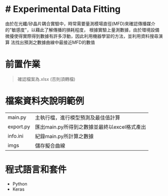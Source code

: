 <h1> # Experimental Data Fitting </h1>
  
由於在光纖/矽晶片耦合實驗中，時常需要量測模場直徑(MFD)來確認傳播媒介的"敏感度"，以藉此了解傳播的損耗程度，
根據實驗上量測數據，由於環境設備微擾使得實際得到數據有許多浮動，因此利用機器學習的方法，並利用資料搜尋演算
法找出預測之數據曲線中最接近MFD的數值

# 前置作業

> 確認檔案為.xlsx (否則須轉檔)

# 檔案資料夾說明範例
  <table>
   <tr>
    <td>main.py</td><td>主執行檔，進行模型預測及最佳值計算</td>
  </tr>
    <tr>
    <td>export.py</td><td>匯出main.py所得到之數據並最終以excel格式產出</td>
  </tr>
     <tr>
    <td>info.ini</td><td>紀錄main.py所計算之數據</td>
  </tr>
     <tr>
    <td>imgs</td><td>儲存擬合曲線</td>
  </tr>
  </table>
  
# 程式語言和套件
 - Python
 - Keras

 
